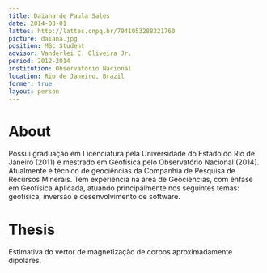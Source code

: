 ```yaml
---
title: Daiana de Paula Sales
date: 2014-03-01
lattes: http://lattes.cnpq.br/7941053288321760
picture: daiana.jpg
position: MSc Student
advisor: Vanderlei C. Oliveira Jr.
period: 2012-2014
institution: Observatório Nacional
location: Rio de Janeiro, Brazil
former: true
layout: person
---
```


# About

Possui graduação em Licenciatura pela Universidade do Estado do Rio de Janeiro
(2011) e mestrado em Geofísica pelo Observatório Nacional (2014). Atualmente é
técnico de geociências da Companhia de Pesquisa de Recursos Minerais. Tem
experiência na área de Geociências, com ênfase em Geofísica Aplicada, atuando
principalmente nos seguintes temas: geofísica, inversão e desenvolvimento de
software.

# Thesis

Estimativa do vertor de magnetização de corpos aproximadamente dipolares.
